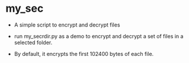 # my_sec



- A simple script to encrypt and decrypt files
- run my_secrdir.py as a demo to  encrypt and decrypt a set of files in a selected folder.

- By default, it encrypts the first 102400 bytes of each file.

